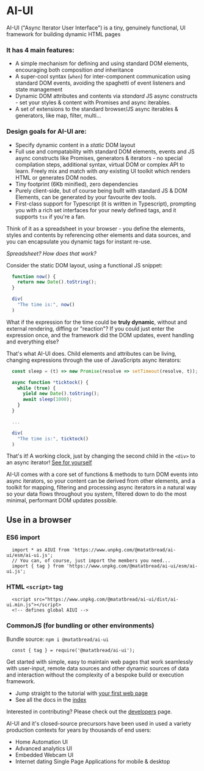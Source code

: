 # AI-UI

AI-UI ("Async Iterator User Interface") is a tiny, genuinely functional, UI framework for building dynamic HTML pages

### It has 4 main features:

* A simple mechanism for defining and using standard DOM elements, encouraging both composition _and_ inheritance
* A super-cool syntax (`when`) for inter-component communication using standard DOM events, avoiding the spaghetti of event listeners and state management
* Dynamic DOM attributes and contents via _standard_ JS async constructs - set your styles & content with Promises and async iterables.
* A set of extensions to the standard browser/JS async iterables & generators, like map, filter, multi...

### Design goals for AI-UI are:

* Specify dynamic content in a _static_ DOM layout
* Full use and compatability with standard DOM elements, events and JS async constructs like Promises, generators & iterators - no special compilation steps, additional syntax, virtual DOM or complex API to learn. Freely mix and match with _any_ existing UI toolkit which renders HTML or generates DOM nodes.
* Tiny footprint (6Kb minified), zero dependencies
* Purely client-side, but of course being bullt with standard JS & DOM Elements, can be generated by your favourite dev tools.
* First-class support for Typescript (it is written in Typescript), prompting you with a rich set interfaces for your newly defined tags, and it supports `tsx` if you're a fan.

Think of it as a spreadsheet in your browser - you define the elements, styles and contents by referencing other elements and data sources, and you can encapsulate you dynamic tags for instant re-use.

_Spreadsheet? How does that work?_

Consider the static DOM layout, using a functional JS snippet:
```javascript
  function now() {
    return new Date().toString();
  }

  div(
    "The time is:", now()
  )
```
What if the expression for the time could be **truly dynamic**, without and external rendering, diffing or "reaction"? If you could just enter the expression once, and the framework did the DOM updates, event handling and everything else?

That's what AI-UI does. Child elements and attributes can be living, changing expressions through the use of JavaScripts async iterators:
```javascript
  const sleep = (t) => new Promise(resolve => setTimeout(resolve, t));

  async function *ticktock() {
    while (true) {
      yield new Date().toString();
      await sleep(1000);
    }
  }

  ...

  div(
    "The time is:", ticktock()
  )
```
That's it! A working clock, just by changing the second child in the `<div>` to an async iterator! [See for yourself](https://raw.githack.com/MatAtBread/AI-UI/main/guide/examples/readme.html)

AI-UI comes with a core set of functions & methods to turn DOM events into async iterators, so your content can be derived from other elements, and a toolkit for mapping, filtering and processing async iterators in a natural way so your data flows throughout you system, filtered down to do the most minimal, performant DOM updates possible.


## Use in a browser

### ES6 import
```
  import * as AIUI from 'https://www.unpkg.com/@matatbread/ai-ui/esm/ai-ui.js';
  // You can, of course, just import the members you need...
  import { tag } from 'https://www.unpkg.com/@matatbread/ai-ui/esm/ai-ui.js';
```

### HTML `<script>` tag
```
  <script src="https://www.unpkg.com/@matatbread/ai-ui/dist/ai-ui.min.js"></script>
  <!-- defines global AIUI -->
```

### CommonJS (for bundling or other environments)

Bundle source: `npm i @matatbread/ai-ui`
```
  const { tag } = require('@matatbread/ai-ui');
```

Get started with simple, easy to maintain web pages that work seamlessly with user-input, remote data sources and other dynamic sources of data and interaction without the complexity of a bespoke build or execution framework.

* Jump straight to the tutorial with [your first web page](../guide/your-first-web-page.md)
* See all the docs in the [index](../guide/index.md)

Interested in contributing? Please check out the [developers](../guide/developers.md) page.

AI-UI and it's closed-source precursors have been used in used a variety production contexts for years by thousands of end users:
* Home Automation UI
* Advanced analytics UI
* Embedded Webcam UI
* Internet dating Single Page Applications for mobile & desktop
